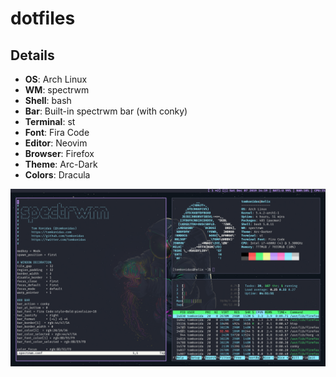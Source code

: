 # dotfiles

## Details
+ **OS**: Arch Linux
+ **WM**: spectrwm
+ **Shell**: bash
+ **Bar**: Built-in spectrwm bar (with conky)
+ **Terminal**: st
+ **Font**: Fira Code
+ **Editor**: Neovim
+ **Browser**: Firefox
+ **Theme**: Arc-Dark
+ **Colors**: Dracula

![Screenshot](./Pictures/2019-12-07-Screenshot.png)


